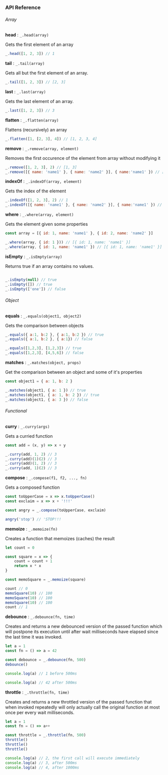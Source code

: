 ### API Reference

###### Array

**head** : ```_.head(array)```

Gets the first element of an array

```js
_.head([1, 2, 3]) // 1
```

**tail** : ```_.tail(array)```

Gets all but the first element of an array.

```js
_.tail([1, 2, 3]) // [2, 3]
```

**last** : ```_.last(array)```

Gets the last element of an array.

```js
_.last([1, 2, 3]) // 3
```

**flatten** : ```_.flatten(array)```

Flattens (recursively) an array

```js
_.flatten([1, [2, 3], 4]) // [1, 2, 3, 4]
```

**remove** : ```_.remove(array, element)```

Removes the first occurence of the element from array without modifying it

```js
_.remove([1, 2, 3], 2) // [1, 3]
_.remove([{ name: 'name1' }, { name: 'name2' }], { name:'name1' }) // [{ name: 'name2' }]
```

**indexOf** : ```_.indexOf(array, element)```

Gets the index of the element

```js
_.indexOf([1, 2, 3], 2) // 1
_.indexOf([{ name: 'name1' }, { name: 'name2' }], { name:'name1' }) // 0
```

**where** : ```_.where(array, element)```

Gets the element given some properties

```js
const array = [{ id: 1, name: 'name1' }, { id: 2, name: 'name2' }]

_.where(array, { id: 1 })) // [{ id: 1, name: 'name1' }]
_.where(array, { id: 1, name: 'name1' }) // [{ id: 1, name: 'name1' }]
```

**isEmpty** : ```_.isEmpty(array)```

Returns true if an array contains no values.

```js

_.isEmpty(null) // true
_.isEmpty([]) // true
_.isEmpty(['one']) // false
```

###### Object

**equals** : ```_.equals(object1, object2)```

Gets the comparison between objects

```js
_.equals({ a:1, b:2 }, { a:1, b:2 }) // true
_.equals({ a:1, b:2 }, { a:1}) // false

_.equals([1,2,3], [1,2,3]) // true
_.equals([1,2,3], [4,5,6]) // false
```

**matches** : ```_.matches(object, props)```

Get the comparison between an object and some of it's properties

```js
const object1 = { a: 1, b: 2 }

_.matches(object1, { a: 1 }) // true
_.matches(object1, { a: 1, b: 2 }) // true
_.matches(object1, { a: 3 }) // false
```

###### Functional

**curry** : ```_.curry(args)```

Gets a curried function

```js
const add = (x, y) => x + y

_.curry(add, 1, 2) // 3
_.curry(add)(1)(2) // 3
_.curry(add)(1, 2) // 3
_.curry(add, 1)(2) // 3
```

**compose** : ```_.compose(f1, f2, ..., fn)```

Gets a composed function

```js
const toUpperCase = x => x.toUpperCase()
const exclaim = x => x + '!!!'

const angry = _.compose(toUpperCase, exclaim)

angry('stop') // 'STOP!!!
```

**memoize** : ```_.memoize(fn)```

Creates a function that memoizes (caches) the result

```js
let count = 0

const square = x => {
    count = count + 1
    return x * x
}

const memoSquare = _.memoize(square)

count // 0
memoSquare(10) // 100
memoSquare(10) // 100
memoSquare(10) // 100
count // 1
```

**debounce** : ```_.debounce(fn, time)```

Creates and returns a new debounced version of the passed function which will postpone its execution until after wait milliseconds have elapsed since the last time it was invoked.

```js
let a = 1
const fn = () => a = 42

const debounce = _.debounce(fn, 500)
debounce()

console.log(a) // 1 before 500ms

console.log(a) // 42 after 500ms
```

**throttle** : ```_.throttle(fn, time)```

Creates and returns a new throttled version of the passed function that when invoked repeatedly will only actually call the original function at most once per every wait milliseconds.
```js
let a = 1
const fn = () => a++

const throttle = _.throttle(fn, 500)
throttle()
throttle()
throttle()

console.log(a) // 2, the first call will execute immediately
console.log(a) // 3, after 500ms
console.log(a) // 4, after 1000ms
```
